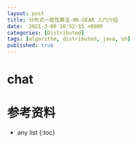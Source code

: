 ```yaml
---
layout: post
title: 分布式一致性算法-06-GEAR 入门介绍
date:  2021-3-06 16:52:15 +0800
categories: [Distributed]
tags: [algorithm, distributed, java, sh]
published: true
---
```



# chat


# 参考资料

* any list
{:toc}